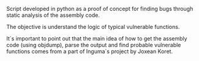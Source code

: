 Script developed in python as a proof of concept for finding bugs through static analysis of the assembly code.

The objective is understand the logic of typical vulnerable functions.

It´s important to point out that the main idea of how to get the assembly code (using objdump), parse the output and find probable vulnerable functions comes from a part of Inguma´s project by Joxean Koret.